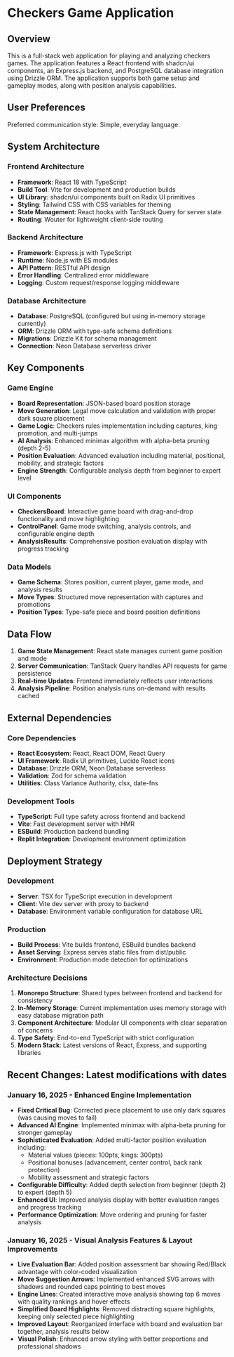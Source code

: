 # Checkers Game Application

## Overview

This is a full-stack web application for playing and analyzing checkers games. The application features a React frontend with shadcn/ui components, an Express.js backend, and PostgreSQL database integration using Drizzle ORM. The application supports both game setup and gameplay modes, along with position analysis capabilities.

## User Preferences

Preferred communication style: Simple, everyday language.

## System Architecture

### Frontend Architecture
- **Framework**: React 18 with TypeScript
- **Build Tool**: Vite for development and production builds
- **UI Library**: shadcn/ui components built on Radix UI primitives
- **Styling**: Tailwind CSS with CSS variables for theming
- **State Management**: React hooks with TanStack Query for server state
- **Routing**: Wouter for lightweight client-side routing

### Backend Architecture
- **Framework**: Express.js with TypeScript
- **Runtime**: Node.js with ES modules
- **API Pattern**: RESTful API design
- **Error Handling**: Centralized error middleware
- **Logging**: Custom request/response logging middleware

### Database Architecture
- **Database**: PostgreSQL (configured but using in-memory storage currently)
- **ORM**: Drizzle ORM with type-safe schema definitions
- **Migrations**: Drizzle Kit for schema management
- **Connection**: Neon Database serverless driver

## Key Components

### Game Engine
- **Board Representation**: JSON-based board position storage
- **Move Generation**: Legal move calculation and validation with proper dark square placement
- **Game Logic**: Checkers rules implementation including captures, king promotion, and multi-jumps
- **AI Analysis**: Enhanced minimax algorithm with alpha-beta pruning (depth 2-5)
- **Position Evaluation**: Advanced evaluation including material, positional, mobility, and strategic factors
- **Engine Strength**: Configurable analysis depth from beginner to expert level

### UI Components
- **CheckersBoard**: Interactive game board with drag-and-drop functionality and move highlighting
- **ControlPanel**: Game mode switching, analysis controls, and configurable engine depth
- **AnalysisResults**: Comprehensive position evaluation display with progress tracking

### Data Models
- **Game Schema**: Stores position, current player, game mode, and analysis results
- **Move Types**: Structured move representation with captures and promotions
- **Position Types**: Type-safe piece and board position definitions

## Data Flow

1. **Game State Management**: React state manages current game position and mode
2. **Server Communication**: TanStack Query handles API requests for game persistence
3. **Real-time Updates**: Frontend immediately reflects user interactions
4. **Analysis Pipeline**: Position analysis runs on-demand with results cached

## External Dependencies

### Core Dependencies
- **React Ecosystem**: React, React DOM, React Query
- **UI Framework**: Radix UI primitives, Lucide React icons
- **Database**: Drizzle ORM, Neon Database serverless
- **Validation**: Zod for schema validation
- **Utilities**: Class Variance Authority, clsx, date-fns

### Development Tools
- **TypeScript**: Full type safety across frontend and backend
- **Vite**: Fast development server with HMR
- **ESBuild**: Production backend bundling
- **Replit Integration**: Development environment optimization

## Deployment Strategy

### Development
- **Server**: TSX for TypeScript execution in development
- **Client**: Vite dev server with proxy to backend
- **Database**: Environment variable configuration for database URL

### Production
- **Build Process**: Vite builds frontend, ESBuild bundles backend
- **Asset Serving**: Express serves static files from dist/public
- **Environment**: Production mode detection for optimizations

### Architecture Decisions

1. **Monorepo Structure**: Shared types between frontend and backend for consistency
2. **In-Memory Storage**: Current implementation uses memory storage with easy database migration path
3. **Component Architecture**: Modular UI components with clear separation of concerns
4. **Type Safety**: End-to-end TypeScript with strict configuration
5. **Modern Stack**: Latest versions of React, Express, and supporting libraries

## Recent Changes: Latest modifications with dates

### January 16, 2025 - Enhanced Engine Implementation
- **Fixed Critical Bug**: Corrected piece placement to use only dark squares (was causing moves to fail)
- **Advanced AI Engine**: Implemented minimax with alpha-beta pruning for stronger gameplay
- **Sophisticated Evaluation**: Added multi-factor position evaluation including:
  - Material values (pieces: 100pts, kings: 300pts)
  - Positional bonuses (advancement, center control, back rank protection)
  - Mobility assessment and strategic factors
- **Configurable Difficulty**: Added depth selection from beginner (depth 2) to expert (depth 5)
- **Enhanced UI**: Improved analysis display with better evaluation ranges and progress tracking
- **Performance Optimization**: Move ordering and pruning for faster analysis

### January 16, 2025 - Visual Analysis Features & Layout Improvements
- **Live Evaluation Bar**: Added position assessment bar showing Red/Black advantage with color-coded visualization
- **Move Suggestion Arrows**: Implemented enhanced SVG arrows with shadows and rounded caps pointing to best moves
- **Engine Lines**: Created interactive move analysis showing top 6 moves with quality rankings and hover effects
- **Simplified Board Highlights**: Removed distracting square highlights, keeping only selected piece highlighting
- **Improved Layout**: Reorganized interface with board and evaluation bar together, analysis results below
- **Visual Polish**: Enhanced arrow styling with better proportions and professional shadows
